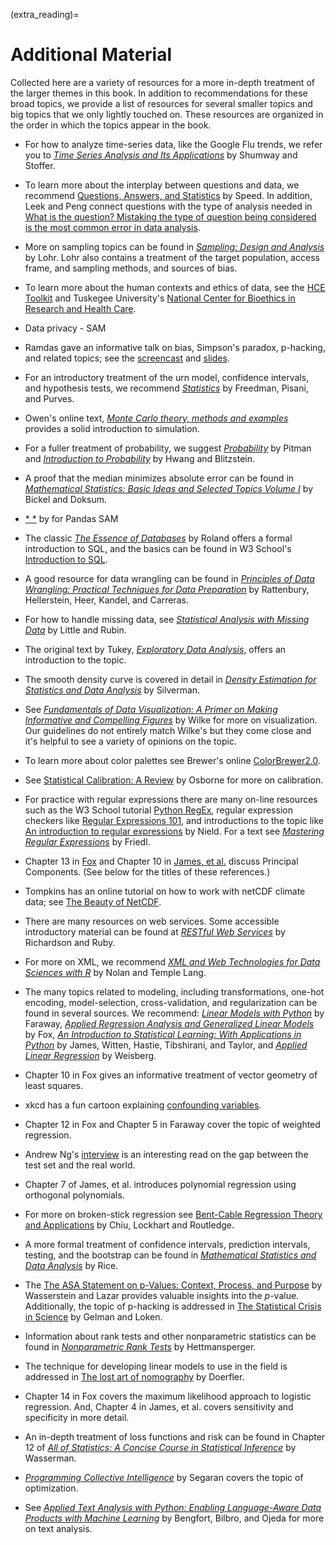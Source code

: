 (extra_reading)=
# Additional Material 

Collected here are a variety of resources for a more in-depth treatment of the larger themes in this book. In addition to recommendations for these broad topics, we provide a list of resources for several smaller topics and big topics that we only lightly touched on. These resources are organized in the order in which the topics appear in the book.

+ For how to analyze time-series data, like the Google Flu trends, we refer you to [*Time Series Analysis and Its Applications*](https://doi.org/10.1007/978-3-319-52452-8) by Shumway and Stoffer.

+ To learn more about the interplay between questions and data, we recommend [Questions, Answers, and Statistics](https://iase-web.org/documents/papers/icots2/Speed.pdf) by Speed. In addition, Leek and Peng connect questions with the type of analysis needed in [What is the question? Mistaking the type of question being considered is the most common error in data analysis](https://doi.org/10.1126/science.aaa6146). 

+ More on sampling topics can be found in [*Sampling: Design and Analysis*](https://doi.org/10.1201/9780429298899) by Lohr. Lohr also contains a treatment of the target population, access frame, and sampling methods, and sources of bias.  

+ To learn more about the human contexts and ethics of data, see the [HCE Toolkit](https://data.berkeley.edu/hce-toolkit) and Tuskegee University's [National Center for Bioethics in Research and Health Care](https://www.tuskegee.edu/about-us/centers-of-excellence/bioethics-center).

+ Data privacy - SAM

+ Ramdas gave an informative talk on bias, Simpson's paradox, p-hacking, and related topics; see the [screencast](https://www.youtube.com/watch?v=wGcjGH-zIL4) and [slides](https://drive.google.com/file/d/0B7gkaDYGT5X5c245RV93MVRRSjQ/view?resourcekey=0-8nQDM50Tta2SuLkFqAXEqQ).

+ For an introductory treatment of the urn model, confidence intervals, and hypothesis tests, we recommend [*Statistics*](https://wwnorton.com/books/Statistics/) by Freedman, Pisani, and Purves.

+ Owen's online text, [*Monte Carlo theory, methods and examples*](https://artowen.su.domains/mc/) provides a solid introduction to simulation.

+ For a fuller treatment of probability, we suggest [*Probability*](https://doi.org/10.1007/978-1-4612-4374-8) by Pitman and [*Introduction to Probability*](https://doi.org/10.1201/b17221) by Hwang and Blitzstein.

+ A proof that the median minimizes absolute error can be found in [*Mathematical Statistics: Basic Ideas and Selected Topics Volume I*](https://www.routledge.com/Mathematical-Statistics-Basic-Ideas-and-Selected-Topics-Volume-I-Second/Bickel-Doksum/p/book/9781498723800) by  Bickel and Doksum. 

+ [* *]() by for Pandas SAM

+  The classic [*The Essence of Databases*](https://dl.acm.org/doi/book/10.5555/274800) by Roland offers a formal introduction to SQL, and the basics can be found in W3 School's [Introduction to SQL](https://www.w3schools.com/sql/sql_intro.asp).

+ A good resource for data wrangling can be found in [*Principles of Data Wrangling: Practical Techniques for Data Preparation*](https://www.oreilly.com/library/view/principles-of-data/9781491938911/) by Rattenbury, Hellerstein, Heer, Kandel, and Carreras. 

+ For how to handle missing data, see [*Statistical Analysis with Missing Data*](https://www.wiley.com/en-us/Statistical+Analysis+with+Missing+Data,+3rd+Edition-p-9780470526798) by Little and Rubin.

+ The original text by Tukey, [*Exploratory Data Analysis*](https://archive.org/details/exploratorydataa00tuke_0), offers an introduction to the topic.

+ The smooth density curve is covered in detail in [*Density Estimation for Statistics and Data Analysis*](https://www.routledge.com/Density-Estimation-for-Statistics-and-Data-Analysis/Silverman/p/book/9780412246203) by Silverman. 

+ See [*Fundamentals of Data Visualization: A Primer on Making Informative and Compelling Figures*](https://clauswilke.com/dataviz/) by Wilke for more on visualization. Our guidelines do not entirely match Wilke's but they come close and it's helpful to see a variety of opinions on the topic.

+ To learn more about color palettes see Brewer's online [ColorBrewer2.0](https://colorbrewer2.org/).

+ See [Statistical Calibration: A Review](https://doi.org/10.2307/1403690) by Osborne for more on calibration. 

+ For practice with regular expressions there are many  on-line resources such as the W3 School tutorial [Python RegEx](https://www.w3schools.com/python/python_regex.asp),  regular expression checkers like [Regular Expressions 101](https://regex101.com/), and introductions to the topic like [An introduction to regular expressions](https://www.oreilly.com/content/an-introduction-to-regular-expressions/) by Nield. For a text see [*Mastering Regular Expressions*](https://dl.acm.org/doi/10.5555/1209014) by Friedl.

+ Chapter 13 in [Fox](https://us.sagepub.com/en-us/nam/applied-regression-analysis-and-generalized-linear-models/book237254) and Chapter 10 in [James, et al.](https://www.statlearning.com/) discuss Principal Components. (See below for the titles of these references.)

+ Tompkins has an online tutorial on how to work with netCDF climate data; see [The Beauty of NetCDF](https://www.youtube.com/watch?v=UvNBnjiTXa0).  

+ There are many resources on web services. Some accessible introductory material can be found at [*RESTful Web Services*](https://dl.acm.org/doi/10.5555/1406352)
by Richardson and Ruby. 

+ For more on XML, we recommend [*XML and Web Technologies for Data Sciences with R*](https://doi.org/10.1007/978-1-4614-7900-0) by Nolan and Temple Lang.

+ The many topics related to modeling, including transformations, one-hot encoding, model-selection, cross-validation, and regularization can be found in several sources. We recommend: [*Linear Models with Python*](https://julianfaraway.github.io/LMP/) by Faraway, [*Applied Regression Analysis and Generalized Linear Models*](https://us.sagepub.com/en-us/nam/applied-regression-analysis-and-generalized-linear-models/book237254) by Fox, [*An Introduction to Statistical Learning: With Applications in Python*](https://www.statlearning.com/) by James, Witten, Hastie, Tibshirani, and Taylor, and [*Applied Linear Regression*](https://doi.org/10.1002/0471704091) by Weisberg.  

+ Chapter 10 in Fox gives an informative treatment of vector geometry of least squares.

+ xkcd has a fun cartoon explaining [confounding variables](https://www.explainxkcd.com/wiki/index.php/2560:_Confounding_Variables).

+ Chapter 12 in Fox and Chapter 5 in Faraway cover the topic of weighted regression.

+ Andrew Ng's [interview](https://spectrum.ieee.org/andrew-ng-xrays-the-ai-hype) is an interesting read on the gap between the test set and the real world. 

+ Chapter 7 of James, et al. introduces polynomial regression using orthogonal polynomials. 

+ For more on broken-stick regression see [Bent-Cable Regression Theory and Applications](https://doi.org/10.1198/016214505000001177) by Chiu, Lockhart and Routledge. 

+ A more formal treatment of confidence intervals, prediction intervals, testing, and the bootstrap can be found in [*Mathematical Statistics and Data Analysis*](https://www.cengage.com/c/mathematical-statistics-and-data-analysis-3e-rice/9780534399429/) by Rice.

+ The [The ASA Statement on p-Values: Context, Process, and Purpose](https://doi.org/10.1080/00031305.2016.1154108) by Wasserstein and Lazar provides valuable insights into the $p$-value. Additionally, the topic of p-hacking is addressed in [The Statistical Crisis in Science](https://doi.org/10.1511/2014.111.460) by Gelman and Loken. 

+ Information about rank tests and other nonparametric statistics can be found in [*Nonparametric Rank Tests*](https://doi.org/10.1007/978-3-642-04898-2_417_) by Hettmansperger.

+ The technique for developing linear models to use in the field is addressed in [The lost art of nomography](https://deadreckonings.files.wordpress.com/2008/01/nomography.pdf) by Doerfler.

+ Chapter 14 in Fox covers the maximum likelihood approach to logistic regression. And, Chapter 4 in James, et al. covers sensitivity and specificity in more detail.

+ An in-depth treatment of loss functions and risk can be found in Chapter 12 of [*All of Statistics: A Concise Course in Statistical Inference*](https://doi.org/10.1007/978-0-387-21736-9) by Wasserman.
 
+ [*Programming Collective Intelligence*](https://www.oreilly.com/library/view/programming-collective-intelligence/9780596529321/) by Segaran covers the topic of optimization.

+ See [*Applied Text Analysis with Python: Enabling Language-Aware Data Products with Machine Learning*](https://www.oreilly.com/library/view/applied-text-analysis/9781491963036/) by Bengfort, Bilbro, and Ojeda for more on text analysis.





